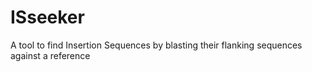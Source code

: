 # ISseeker
A tool to find Insertion Sequences by blasting their flanking sequences against a reference

